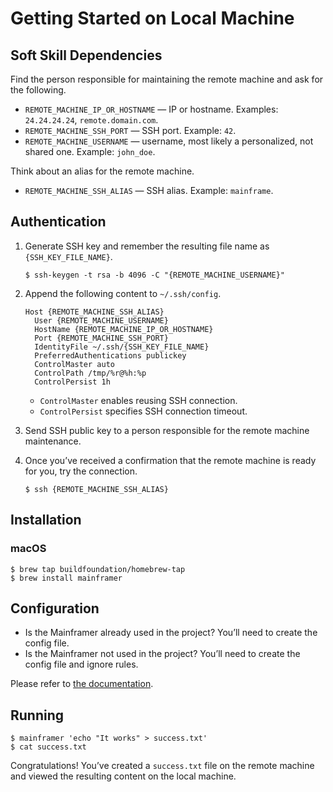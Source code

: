 # Getting Started on Local Machine

## Soft Skill Dependencies

Find the person responsible for maintaining the remote machine and ask for the following.

* `REMOTE_MACHINE_IP_OR_HOSTNAME` — IP or hostname. Examples: `24.24.24.24`, `remote.domain.com`.
* `REMOTE_MACHINE_SSH_PORT` — SSH port. Example: `42`.
* `REMOTE_MACHINE_USERNAME` — username, most likely a personalized, not shared one. Example: `john_doe`.

Think about an alias for the remote machine.

* `REMOTE_MACHINE_SSH_ALIAS` — SSH alias. Example: `mainframe`.

## Authentication

1. Generate SSH key and remember the resulting file name as `{SSH_KEY_FILE_NAME}`.

    ```console
    $ ssh-keygen -t rsa -b 4096 -C "{REMOTE_MACHINE_USERNAME}"
    ```

2. Append the following content to `~/.ssh/config`.

    ```sshconfig
    Host {REMOTE_MACHINE_SSH_ALIAS}
      User {REMOTE_MACHINE_USERNAME}
      HostName {REMOTE_MACHINE_IP_OR_HOSTNAME}
      Port {REMOTE_MACHINE_SSH_PORT}
      IdentityFile ~/.ssh/{SSH_KEY_FILE_NAME}
      PreferredAuthentications publickey
      ControlMaster auto
      ControlPath /tmp/%r@%h:%p
      ControlPersist 1h
    ```

    * `ControlMaster` enables reusing SSH connection.
    * `ControlPersist` specifies SSH connection timeout.

3. Send SSH public key to a person responsible for the remote machine maintenance.
4. Once you’ve received a confirmation that the remote machine is ready for you, try the connection.

    ```console
    $ ssh {REMOTE_MACHINE_SSH_ALIAS}
    ```

## Installation

### macOS

```console
$ brew tap buildfoundation/homebrew-tap
$ brew install mainframer
```

## Configuration

* Is the Mainframer already used in the project? You’ll need to create the config file.
* Is the Mainframer not used in the project? You’ll need to create the config file and ignore rules.

Please refer to [the documentation](../configuration/description.md).

## Running

```console
$ mainframer 'echo "It works" > success.txt'
$ cat success.txt
```

Congratulations! You’ve created a `success.txt` file on the remote machine
and viewed the resulting content on the local machine.

